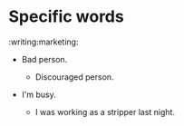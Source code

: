 # Specific words
:writing:marketing:

- Bad person.
  - Discouraged person.

- I'm busy.
  - I was working as a stripper last night.
